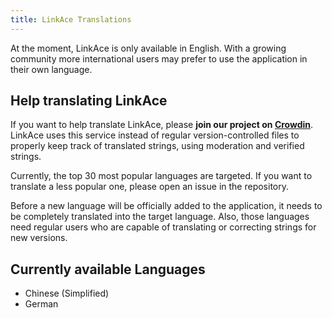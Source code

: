 ```yaml
---
title: LinkAce Translations
---
```


At the moment, LinkAce is only available in English. With a growing community more international users may prefer to use the application in their own language.


## Help translating LinkAce

If you want to help translate LinkAce, please **join our project on [Crowdin](https://crowdin.com/project/linkace)**. LinkAce uses this service instead of regular version-controlled files to properly keep track of translated strings, using moderation and verified strings.

Currently, the top 30 most popular languages are targeted. If you want to translate a less popular one, please open an issue in the repository.

Before a new language will be officially added to the application, it needs to be completely translated into the target language. Also, those languages need regular users who are capable of translating or correcting strings for new versions.


## Currently available Languages

* Chinese (Simplified)
* German
